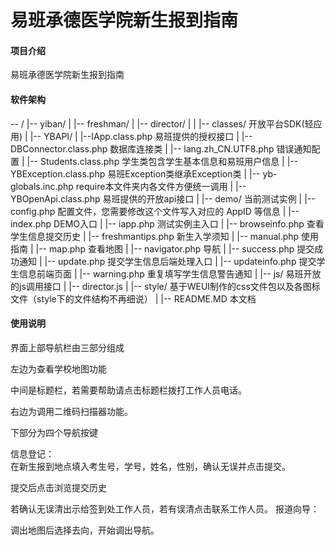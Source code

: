 # 易班承德医学院新生报到指南

#### 项目介绍
易班承德医学院新生报到指南

#### 软件架构
-- /
  |-- yiban/
    |
    |-- freshman/
      |
      |-- director/
        |
        |
        |-- classes/      开放平台SDK(轻应用)
          |
          |-- YBAPI/
            |
            |--IApp.class.php  易班提供的授权接口
          |
          |-- DBConnector.class.php       数据库连接类
          |
          |-- lang.zh_CN.UTF8.php        错误通知配置
          |
          |-- Students.class.php     学生类包含学生基本信息和易班用户信息
          |
          |-- YBException.class.php      易班Exception类继承Exception类
          |
          |-- yb-globals.inc.php     require本文件夹内各文件方便统一调用
          |
          |-- YBOpenApi.class.php     易班提供的开放api接口
        |
        |-- demo/     当前测试实例
          |
          |-- config.php      配置文件，您需要修改这个文件写入对应的 AppID 等信息
          |
          |-- index.php       DEMO入口
          |
          |-- iapp.php        测试实例主入口
          |
          |-- browseinfo.php     查看学生信息提交历史
          |
          |-- freshmantips.php      新生入学须知
          |
          |-- manual.php     使用指南
          |
          |-- map.php      查看地图
          |
          |-- navigator.php     导航
          |
          |-- success.php      提交成功通知
          |
          |-- update.php     提交学生信息后端处理入口
          |
          |-- updateinfo.php      提交学生信息前端页面
          |
          |-- warning.php      重复填写学生信息警告通知
        |
        |-- js/      易班开放的js调用接口
          |
          |-- director.js
        |
        |-- style/   基于WEUI制作的css文件包以及各图标文件（style下的文件结构不再细说）
  |
  |-- README.MD          本文档

#### 使用说明

界面上部导航栏由三部分组成 

左边为查看学校地图功能
 
中间是标题栏，若需要帮助请点击标题栏拨打工作人员电话。
 
右边为调用二维码扫描器功能。
 
下部分为四个导航按键
 
信息登记：  
在新生报到地点填入考生号，学号，姓名，性别，确认无误并点击提交。
 
提交后点击浏览提交历史
 
若确认无误清出示给签到处工作人员，若有误清点击联系工作人员。
报道向导：
 
调出地图后选择去向，开始调出导航。
 